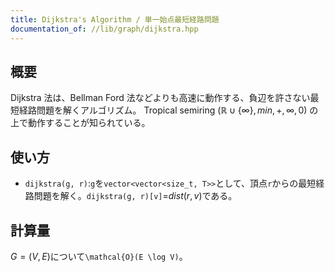 ```yaml
---
title: Dijkstra's Algorithm / 単一始点最短経路問題
documentation_of: //lib/graph/dijkstra.hpp
---
```


## 概要
Dijkstra 法は、Bellman Ford 法などよりも高速に動作する、負辺を許さない最短経路問題を解くアルゴリズム。
Tropical semiring ($\mathbb{R} \cup{\{\infty \}}, min, +, \infty, 0$) の上で動作することが知られている。

## 使い方
- `dijkstra(g, r)`:`g`を`vector<vector<size_t, T>>`として、頂点`r`からの最短経路問題を解く。`dijkstra(g, r)[v]`=$dist(r, v)$である。

## 計算量
$G=(V,E)$について`\mathcal{O}(E \log V)`。
